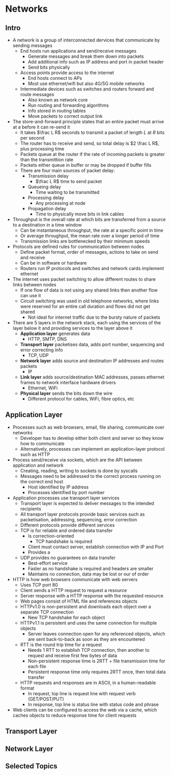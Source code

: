 # Networks

## Intro

- A network is a group of interconnected dervices that communicate by sending messages
  - End hosts run applications and send/receive messages
    - Generate messages and break them down into packets
    - Add additional info such as IP address and port in packet header
    - Send bits physically
  - Access points provide access to the internet
    - End hosts connect to APs
    - Most use ethernet/wifi but also 4G/5G mobile networks
  - Intermediate devices such as switches and routers forward and route messages
    - Also known as network core
    - Run routing and forwarding algorithms
    - Info stored in routing tables
    - Move packets to correct output link
- The store-and-forward principle states that an entire packet must arrive at a before it can re-send it
  - It takes $\frac L R$ seconds to transmit a packet of length $L$ at $R$ bits per second
  - The router has to receive and send, so total delay is $2 \frac L R$, plus processing time
  - Packets queue at the router if the rate of incoming packets is greater than the transmittion rate
  - Packets either queue in buffer or may be dropped if buffer fills
  - There are four main sources of packet delay:
    - Transmission delay
      - $\frac L R$ time to send packet
    - Queueing delay
      - Time waiting to be transmitted
    - Processing delay
      - Any processing at node
    - Propagation delay
      - Time to physically move bits in link cables
- Throughput is the overall rate at which bits are transferred from a source to a destination in a time window
  - Can be instantaneous throughput, the rate at a specific point in time
  - Or average throughput, the mean rate over a longer period of time
  - Transmission links are bottlenecked by their minimum speeds
- Protocols are defined rules for communication between nodes
  - Define packet format, order of messages, actions to take on send and receive
  - Can be in software or hardware
  - Routers run IP protocols and switches and network cards implement ethernet
- The internet uses packet switching to allow different routes to share links between nodes
  - If one flow of data is not using any shared links then another flow can use it
  - Circuit switching was used in old telephone networks, where links were reserved for an entire call duration and flows did not get shared
    - Not ideal for internet traffic due to the bursty nature of packets
- There are 5 layers in the network stack, each using the services of the layer below it and providing services to the layer above it
  - **Application layer** generates data
    - HTTP, SMTP, DNS
  - **Transport layer** packetises data, adds port number, sequencing and error correcting info
    - TCP, UDP
  - **Network layer** adds source and destination IP addresses and routes packets
    - IP
  - **Link layer** adds source/destination MAC addresses, passes ethernet frames to network interface hardware drivers
    - Ethernet, WiFi
  - **Physical layer** sends the bits down the wire
    - Different protocol for cables, WiFi, fibre optics, etc

## Application Layer

- Processes such as web browsers, email, file sharing, communicate over networks
  - Developer has to develop either both client and server so they know how to communicate
  - Alternatively, processes can implement an application-layer protocol such as HTTP
- Process send/receive via sockets, which are the API between application and network
  - Creating, reading, writing to sockets is done by syscalls
  - Messages need to be addressed to the correct process running on the correct end host
    - Host identified by IP address
    - Processes identified by port number
- Application processes use transport layer services
  - Transport layer is expected to deliver messages to the intended recipients
  - All transport layer protocols provide basic services such as packetisation, addressing, sequencing, error correction
  - Different protocols provide different services
  - TCP is for reliable and ordered data transfer
    - Is correction-oriented
      - TCP handshake is required
    - Client must contact server, establish connection with IP and Port
    - Provides a
  - UDP provides no guarantees on data transfer
    - Best-effort service
    - Faster as no handshake is required and headers are smaller
    - Maintains no connection, data may be lost or our of order
- HTTP is how web browsers communicate with web servers
  - Uses TCP port 80
  - Client sends a HTTP request to request a resource
  - Server response with a HTTP response with the requested resource
  - Web pages consist of HTML file and references objects
  - HTTPv1.0 is non-persistent and downloads each object over a separate TCP connection
    - New TCP handshake for each object
  - HTTPv1.1 is persistent and uses the same connection for multiple objects
    - Server leaves connection open for any referenced objects, which are sent back-to-back as soon as they are encountered
  - RTT is the round trip time for a request
    - Needs 1 RTT to establish TCP connection, then another to request and receive first few bytes of data
    - Non-persistent response time is 2RTT + file transmission time for each file
    - Persistent response time only requires 2RTT once, then total data transfer
  - HTTP requests and responses are in ASCII, in a human-readable format
    - In request, top line is request line with request verb (GET/POST/PUT)
    - In response, top line is status line with status code and phrase
- Web clients can be configured to access the web via a cache, which caches objects to reduce response time for client requests

## Transport Layer

## Network Layer

## Selected Topics
